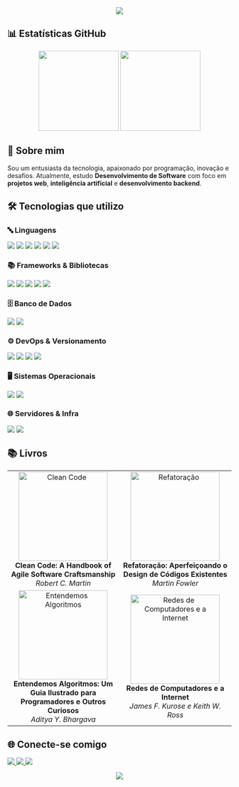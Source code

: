 <p align="center">
  <img src="https://capsule-render.vercel.app/api?type=waving&height=300&text=Bem-vindo%20ao%20meu%20portfólio&animation=fadeIn&descAlignY=53&textBg=false&descAlign=50&desc=Explore%20minhas%20contribuições%20e%20projetos&fontAlign=50&fontAlignY=40&fontColor=FFFFFF&fontSize=60" />
</p>

## 📊 Estatísticas GitHub

<div align="center">
  <img height="180em" src="https://github-readme-stats.vercel.app/api?username=joaoragazzo&theme=dark&show_icons=true&hide_border=true&count_private=true"/>
  <img height="180em" src="https://github-readme-stats.vercel.app/api/top-langs/?username=joaoragazzo&theme=dark&show_icons=true&hide_border=true&layout=compact&&exclude_repo=joaoragazzo.github.io"/>
</div>

## 🧠 Sobre mim

Sou um entusiasta da tecnologia, apaixonado por programação, inovação e desafios. Atualmente, estudo **Desenvolvimento de Software** com foco em **projetos web**, **inteligência artificial** e **desenvolvimento backend**.

## 🛠️ Tecnologias que utilizo

### 🔤 Linguagens

<p>
  <img src="https://img.shields.io/badge/C-%23ffffff?style=for-the-badge&logo=c&logoColor=black&labelColor=white" />
  <img src="https://img.shields.io/badge/C++-%23ffffff?style=for-the-badge&logo=cplusplus&logoColor=blue&labelColor=white" />
  <img src="https://img.shields.io/badge/Java-%23ffffff?style=for-the-badge&logo=openjdk&logoColor=red&labelColor=white" />
  <img src="https://img.shields.io/badge/Python-%23ffffff?style=for-the-badge&logo=python&logoColor=blue&labelColor=white" />
  <img src="https://img.shields.io/badge/JavaScript-%23ffffff?style=for-the-badge&logo=javascript&logoColor=yellow&labelColor=white" />
  <img src="https://img.shields.io/badge/PHP-%23ffffff?style=for-the-badge&logo=php&logoColor=777BB4&labelColor=white" />
</p>

### 📚 Frameworks & Bibliotecas

<p>
  <img src="https://img.shields.io/badge/Spring%20Boot-%23ffffff?style=for-the-badge&logo=springboot&logoColor=6DB33F&labelColor=white" />
  <img src="https://img.shields.io/badge/Flask-%23ffffff?style=for-the-badge&logo=flask&logoColor=000000&labelColor=white" />
  <img src="https://img.shields.io/badge/Django-%23ffffff?style=for-the-badge&logo=django&logoColor=092E20&labelColor=white" />
  <img src="https://img.shields.io/badge/React-%23ffffff?style=for-the-badge&logo=react&logoColor=61DAFB&labelColor=white" />
  <img src="https://img.shields.io/badge/OpenCV-%23ffffff?style=for-the-badge&logo=opencv&logoColor=5C3EE8&labelColor=white" />
</p>

### 🗄️ Banco de Dados

<p>
  <img src="https://img.shields.io/badge/MySQL-%23ffffff?style=for-the-badge&logo=mysql&logoColor=4479A1&labelColor=white" />
  <img src="https://img.shields.io/badge/PostgreSQL-%23ffffff?style=for-the-badge&logo=postgresql&logoColor=336791&labelColor=white" />
</p>

### ⚙️ DevOps & Versionamento

<p>
  <img src="https://img.shields.io/badge/Git-%23ffffff?style=for-the-badge&logo=git&logoColor=F05032&labelColor=white" />
  <img src="https://img.shields.io/badge/GitHub-%23ffffff?style=for-the-badge&logo=github&logoColor=181717&labelColor=white" />
  <img src="https://img.shields.io/badge/Docker-%23ffffff?style=for-the-badge&logo=docker&logoColor=2496ED&labelColor=white" />
  <img src="https://img.shields.io/badge/GitHub%20Actions-%23ffffff?style=for-the-badge&logo=githubactions&logoColor=2088FF&labelColor=white" />
</p>

### 🖥️ Sistemas Operacionais

<p>
  <img src="https://img.shields.io/badge/Linux-%23ffffff?style=for-the-badge&logo=linux&logoColor=FCC624&labelColor=white" />
  <img src="https://img.shields.io/badge/Windows-%23ffffff?style=for-the-badge&logo=windows&logoColor=0078D6&labelColor=white" />
</p>

### 🌐 Servidores & Infra

<p>
  <img src="https://img.shields.io/badge/Nginx-%23ffffff?style=for-the-badge&logo=nginx&logoColor=009639&labelColor=white" />
  <img src="https://img.shields.io/badge/Apache-%23ffffff?style=for-the-badge&logo=apache&logoColor=D22128&labelColor=white" />
</p>

## 📚 Livros

<table align="center">
  <tr>
    <td align="center">
      <img src="https://m.media-amazon.com/images/I/51E2055ZGUL._AC_UF1000,1000_QL80_.jpg" alt="Clean Code" width="200"/><br/>
      <strong>Clean Code: A Handbook of Agile Software Craftsmanship</strong><br/>
      <em>Robert C. Martin</em>
    </td>
    <td align="center">
      <img src="https://m.media-amazon.com/images/I/81sTm5M7wjL.jpg" alt="Refatoração" width="200"/><br/>
      <strong>Refatoração: Aperfeiçoando o Design de Códigos Existentes</strong><br/>
      <em>Martin Fowler</em>
    </td>
  </tr>
  <tr>
    <td align="center">
      <img src="https://m.media-amazon.com/images/I/71Vkg7GfPFL.jpg" alt="Entendemos Algoritmos" width="200"/><br/>
      <strong>Entendemos Algoritmos: Um Guia Ilustrado para <br/> Programadores e Outros Curiosos</strong><br/>
      <em>Aditya Y. Bhargava</em>
    </td>
    <td align="center">
      <img src="https://m.media-amazon.com/images/I/71afmekhEBL._AC_UF1000,1000_QL80_.jpg" alt="Redes de Computadores e a Internet" width="200"/><br/>
      <strong>Redes de Computadores e a Internet</strong><br/>
      <em>James F. Kurose e Keith W. Ross</em>
    </td>
  </tr>
</table>

## 🌐 Conecte-se comigo

<a href="https://discord.com/users/963258412676825150" target="_blank">
  <img src="https://img.shields.io/badge/Discord-7289DA?style=for-the-badge&logo=discord&logoColor=white">
</a>
<a href="mailto:joaoragazzo479@gmail.com" target="_blank">
  <img src="https://img.shields.io/badge/-Gmail-%23333?style=for-the-badge&logo=gmail&logoColor=white">
</a>
<a href="https://www.linkedin.com/in/joao-ragazzo" target="_blank">
  <img src="https://img.shields.io/badge/LinkedIn-0A66C2?style=for-the-badge&logo=linkedin&logoColor=white">
</a>

<p align="center">
  <img src="https://capsule-render.vercel.app/api?type=waving&animation=fadeIn&descAlignY=53&textBg=false&descAlign=50&fontAlign=50&fontAlignY=40&section=footer"/>
</p>
